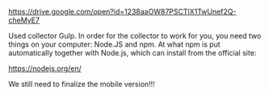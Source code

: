 https://drive.google.com/open?id=1238aaOW87PSCTlX1TwUnef2Q-cheMyE7

Used collector Gulp. In order for the collector to work for you, you need two things on your computer: Node.JS and npm.
At what npm is put automatically together with Node.js, which can
install from the official site:

https://nodejs.org/en/

We still need to finalize the mobile version!!!